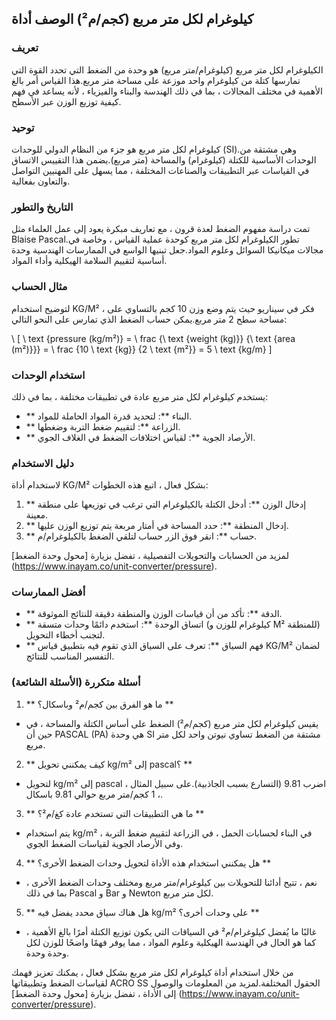 ## كيلوغرام لكل متر مربع (كجم/م²) الوصف أداة

### تعريف
الكيلوغرام لكل متر مربع (كيلوغرام/متر مربع) هو وحدة من الضغط التي تحدد القوة التي تمارسها كتلة من كيلوغرام واحد موزعة على مساحة متر مربع.هذا القياس أمر بالغ الأهمية في مختلف المجالات ، بما في ذلك الهندسة والبناء والفيزياء ، لأنه يساعد في فهم كيفية توزيع الوزن عبر الأسطح.

### توحيد
كيلوغرام لكل متر مربع هو جزء من النظام الدولي للوحدات (SI).وهي مشتقة من الوحدات الأساسية للكتلة (كيلوغرام) والمساحة (متر مربع).يضمن هذا التقييس الاتساق في القياسات عبر التطبيقات والصناعات المختلفة ، مما يسهل على المهنيين التواصل والتعاون بفعالية.

### التاريخ والتطور
تمت دراسة مفهوم الضغط لعدة قرون ، مع تعاريف مبكرة يعود إلى عمل العلماء مثل Blaise Pascal.تطور الكيلوغرام لكل متر مربع كوحدة عملية القياس ، وخاصة في مجالات ميكانيكا السوائل وعلوم المواد.جعل تبنيها الواسع في الممارسات الهندسية وحدة أساسية لتقييم السلامة الهيكلية وأداء المواد.

### مثال الحساب
لتوضيح استخدام KG/M² ، فكر في سيناريو حيث يتم وضع وزن 10 كجم بالتساوي على مساحة سطح 2 متر مربع.يمكن حساب الضغط الذي تمارس على النحو التالي:

\ [
\ text {pressure (kg/m²)} = \ frac {\ text {weight (kg)}} {\ text {area (m²)}}} = \ frac {10 \ text {kg}} {2 \ text {m²}} = 5 \ text {kg/m}
\]

### استخدام الوحدات
يستخدم كيلوغرام لكل متر مربع عادة في تطبيقات مختلفة ، بما في ذلك:
- ** البناء **: لتحديد قدرة المواد الحاملة للمواد.
- ** الزراعة **: لتقييم ضغط التربة وضغطها.
- ** الأرصاد الجوية **: لقياس اختلافات الضغط في الغلاف الجوي.

### دليل الاستخدام
لاستخدام أداة KG/M² بشكل فعال ، اتبع هذه الخطوات:
1. ** إدخال الوزن **: أدخل الكتلة بالكيلوغرام التي ترغب في توزيعها على منطقة معينة.
2. ** إدخال المنطقة **: حدد المساحة في أمتار مربعة يتم توزيع الوزن عليها.
3. ** حساب **: انقر فوق الزر حساب لتلقي الضغط بالكيلوغرام/م.

لمزيد من الحسابات والتحويلات التفصيلية ، تفضل بزيارة [محول وحدة الضغط] (https://www.inayam.co/unit-converter/pressure).

### أفضل الممارسات
- ** الدقة **: تأكد من أن قياسات الوزن والمنطقة دقيقة للنتائج الموثوقة.
- ** اتساق الوحدة **: استخدم دائمًا وحدات متسقة (كيلوغرام للوزن و M² للمنطقة) لتجنب أخطاء التحويل.
- ** فهم السياق **: تعرف على السياق الذي تقوم فيه بتطبيق قياس KG/M² لضمان التفسير المناسب للنتائج.

### أسئلة متكررة (الأسئلة الشائعة)

1. ** ما هو الفرق بين كجم/م² وباسكال؟ **
- يقيس كيلوغرام لكل متر مربع (كجم/م²) الضغط على أساس الكتلة والمساحة ، في حين أن PASCAL (PA) هي وحدة SI مشتقة من الضغط تساوي نيوتن واحد لكل متر مربع.

2. ** كيف يمكنني تحويل kg/m² إلى pascal؟ **
- لتحويل kg/m² إلى pascal ، اضرب 9.81 (التسارع بسبب الجاذبية).على سبيل المثال ، 1 كجم/متر مربع حوالي 9.81 باسكال.

3. ** ما هي التطبيقات التي تستخدم عادة كغ/م²؟ **
- يتم استخدام kg/m² في البناء لحسابات الحمل ، في الزراعة لتقييم ضغط التربة ، وفي الأرصاد الجوية لقياسات الضغط الجوي.

4. ** هل يمكنني استخدام هذه الأداة لتحويل وحدات الضغط الأخرى؟ **
- نعم ، تتيح أدائنا للتحويلات بين كيلوغرام/متر مربع ومختلف وحدات الضغط الأخرى ، بما في ذلك Pascal و Bar و Newton لكل متر مربع.

5. ** هل هناك سياق محدد يفضل فيه kg/m² على وحدات أخرى؟ **
- غالبًا ما يُفضل كيلوغرام/م² في السياقات التي يكون توزيع الكتلة أمرًا بالغ الأهمية ، كما هو الحال في الهندسة الهيكلية وعلوم المواد ، مما يوفر فهمًا واضحًا للوزن لكل وحدة وحدة.

من خلال استخدام أداة كيلوغرام لكل متر مربع بشكل فعال ، يمكنك تعزيز فهمك لقياسات الضغط وتطبيقاتها ACRO SS الحقول المختلفة.لمزيد من المعلومات والوصول إلى الأداة ، تفضل بزيارة [محول وحدة الضغط] (https://www.inayam.co/unit-converter/pressure).